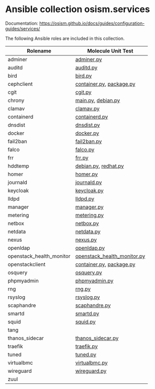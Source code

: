 # Ansible collection osism.services

Documentation: https://osism.github.io/docs/guides/configuration-guides/services/

The following Ansible roles are included in this collection.

| Rolename                 | Molecule Unit Test                                                                                                                       |
|--------------------------|------------------------------------------------------------------------------------------------------------------------------------------|
| adminer                  | [adminer.py](molecule/delegated/tests/adminer.py)                                                                                        |
| auditd                   | [auditd.py](molecule/delegated/tests/auditd.py)                                                                                          |
| bird                     | [bird.py](molecule/delegated/tests/bird.py)                                                                                              |
| cephclient               | [container.py](molecule/delegated/tests/cephclient/container.py), [package.py](molecule/delegated/tests/cephclient/package.py)           |
| cgit                     | [cgit.py](molecule/delegated/tests/cgit.py)                                                                                              |
| chrony                   | [main.py](molecule/delegated/tests/chrony/main.py), [debian.py](molecule/delegated/tests/chrony/debian.py)                               |
| clamav                   | [clamav.py](molecule/delegated/tests/clamav.py)                                                                                          |
| containerd               | [containerd.py](molecule/delegated/tests/containerd.py)                                                                                  |
| dnsdist                  | [dnsdist.py](molecule/delegated/tests/dnsdist.py)                                                                                        |
| docker                   | [docker.py](molecule/delegated/tests/docker/debian.py)                                                                                          |
| fail2ban                 | [fail2ban.py](molecule/delegated/tests/fail2ban.py)                                                                                      |
| falco                    | [falco.py](molecule/delegated/tests/falco.py)                                                                                            |
| frr                      | [frr.py](molecule/delegated/tests/frr.py)                                                                                                |
| hddtemp                  | [debian.py](molecule/delegated/tests/hddtemp/debian.py), [redhat.py](molecule/delegated/tests/hddtemp/redhat.py)                         |
| homer                    | [homer.py](molecule/delegated/tests/homer.py)                                                                                            |
| journald                 | [journald.py](molecule/delegated/tests/journald.py)                                                                                      |
| keycloak                 | [keycloak.py](molecule/delegated/tests/keycloak.py)                                                                                      |
| lldpd                    | [lldpd.py](molecule/delegated/tests/lldpd.py)                                                                                            |
| manager                  | [manager.py](molecule/delegated/tests/manager.py)                                                                                        |
| metering                 | [metering.py](molecule/delegated/tests/metering.py)                                                                                      |
| netbox                   | [netbox.py](molecule/delegated/tests/netbox.py)                                                                                          |
| netdata                  | [netdata.py](molecule/delegated/tests/netdata.py)                                                                                        |
| nexus                    | [nexus.py](molecule/delegated/tests/nexus.py)                                                                                            |
| openldap                 | [openldap.py](molecule/delegated/tests/openldap.py)                                                                                      |
| openstack_health_monitor | [openstack_health_monitor.py](molecule/delegated/tests/openstack_health_monitor.py)                                                      |
| openstackclient          | [container.py](molecule/delegated/tests/openstackclient/container.py), [package.py](molecule/delegated/tests/openstackclient/package.py) |
| osquery                  | [osquery.py](molecule/delegated/tests/osquery.py)                                                                                        |
| phpmyadmin               | [phpmyadmin.py](molecule/delegated/tests/phpmyadmin.py)                                                                                  |
| rng                      | [rng.py](molecule/delegated/tests/rng.py)                                                                                                |
| rsyslog                  | [rsyslog.py](molecule/delegated/tests/rsyslog.py)                                                                                        |
| scaphandre               | [scaphandre.py](molecule/delegated/tests/scaphandre.py)                                                                                  |
| smartd                   | [smartd.py](molecule/delegated/tests/smartd.py)                                                                                          |
| squid                    | [squid.py](molecule/delegated/tests/squid.py)                                                                                            |
| tang                     |                                                                                                                                          |
| thanos_sidecar           | [thanos_sidecar.py](molecule/delegated/tests/thanos_sidecar.py)                                                                          |
| traefik                  | [traefik.py](molecule/delegated/tests/traefik.py)                                                                                        |
| tuned                    | [tuned.py](molecule/delegated/tests/tuned.py)                                                                                            |
| virtualbmc               | [virtualbmc.py](molecule/delegated/tests/virtualbmc.py)                                                                                  |
| wireguard                | [wireguard.py](molecule/delegated/tests/wireguard.py)                                                                                    |
| zuul                     |                                                                                                                                          |

